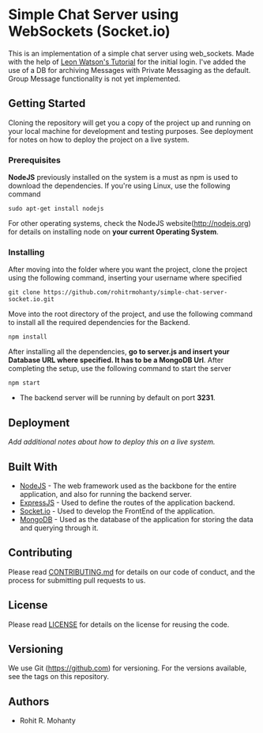 # Simple Chat Server using WebSockets (Socket.io)

This is an implementation of a simple chat server using web_sockets. Made with the help of [Leon Watson's Tutorial](https://www.youtube.com/watch?v=84GXJANOYFw) for the initial login. I've added the use of a DB for archiving Messages with Private Messaging as the default. Group Message functionality is not yet implemented.

## Getting Started

Cloning the repository will get you a copy of the project up and running on your local machine for development and testing purposes. See deployment for notes on how to deploy the project on a live system.

### Prerequisites

**NodeJS** previously installed on the system is a must as npm is used to download the dependencies. If you're using Linux, use the following command

```
sudo apt-get install nodejs
```

For other operating systems, check the NodeJS website(http://nodejs.org) for details on installing node on **your current Operating System**.

### Installing

After moving into the folder where you want the project, clone the project using the following command, inserting your username where specified

```
git clone https://github.com/rohitrmohanty/simple-chat-server-socket.io.git
```

Move into the root directory of the project, and use the following command to install all the required dependencies for the Backend.

```
npm install
```

After installing all the dependencies, **go to server.js and insert your Database URL where specified. It has to be a MongoDB Url**. After completing the setup, use the following command to start the server
```
npm start
```

* The backend server will be running by default on port **3231**.


## Deployment

*Add additional notes about how to deploy this on a live system.*

## Built With

* [NodeJS](http://nodejs.org/) 				- The web framework used as the backbone for the entire application, and also for running the backend server.
* [ExpressJS](https://expressjs.com/) - Used to define the routes of the application backend.
* [Socket.io](https://socket.io/) 		- Used to develop the FrontEnd of the application.
* [MongoDB](https://mongodb.com/) 		- Used as the database of the application for storing the data and querying through it.

## Contributing

Please read [CONTRIBUTING.md](CONTRIBUTING.md) for details on our code of conduct, and the process for submitting pull requests to us.

## License

Please read [LICENSE](LICENSE) for details on the license for reusing the code.

## Versioning

We use Git (https://github.com) for versioning. For the versions available, see the tags on this repository.

## Authors

* Rohit R. Mohanty